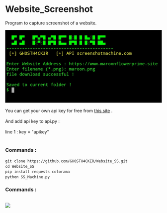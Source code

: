 # Website_Screenshot
Program to capture screenshot of a website. 

<img src='https://raw.githubusercontent.com/GH0STH4CKER/Website_SS/main/Screenshot_20210401-124239_Termux.jpg' width=700>

You can get your own api key for free from <a href='https://www.screenshotmachine.com/website-screenshot-api.php'>this site</a> .
<br><br>
And add api key to api.py :<br><br>
line 1 : key = "apikey"
<br><br>
<h3>Commands :</h3>

```git clone https://github.com/GH0STH4CKER/Website_SS.git```<br>
```cd Website_SS```<br>
```pip install requests colorama```<br>
```python SS_Machine.py```<br>

<h3>Commands :</h3>
<br>
<img src='https://github.com/GH0STH4CKER/Website_SS/blob/main/SSmachine_video.gif' width=550>
